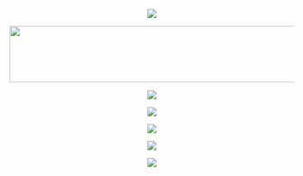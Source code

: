 <p align="center">
  <img src= "https://readme-typing-svg.demolab.com?font=Fira+Code&size=50&duration=4000&pause=&color=149414&background=FFFFFF00&center=true&vCenter=true&repeat=false&width=435&lines=My+README.md!">
</p>

<img src= "https://media1.giphy.com/media/v1.Y2lkPTc5MGI3NjExdngwcnc3cTIxMHp1cTRoMzB2aWw5amszYWdwOTRhdTRna3Ntb3dkdyZlcD12MV9pbnRlcm5hbF9naWZfYnlfaWQmY3Q9Zw/9WC8WTZsFxkRi/giphy.gif" width="1000" height="100" align="center">

<p align="center">
  <img src= "https://readme-typing-svg.demolab.com?font=Fira+Code&size=22&duration=4000&pause=1250&color=149414&background=FFFFFF00&center=true&vCenter=true&width=435&lines=Namaste!;My+name+is+Aarav+Gupta!;I'm+a+15yo+Full+Stack+Web+Dev!;I'm+Located+in+Delhi%2C+India!;Enjoy+exploring+my+Profile!"
</p>

<p align="center">
  <img src="https://skillicons.dev/icons?i=c,cpp,css,discord,dotnet,electron,fastapi,firebase,flask,git,github,html,js,linux,lua,md,nextjs,nodejs,npm,powershell,py,raspberrypi,react,robloxstudio,stackoverflow,svg,tailwind,threejs,vite,vscode"/>
</p>

<p align="center">
  <img src="https://streak-stats.demolab.com?user=Aarav2709&theme=shadow-green&date_format=j%20M%5B%20Y%5D">
</p>

<p align="center">
  <img src="http://github-profile-summary-cards.vercel.app/api/cards/profile-details?username=Aarav2709&theme=github_dark">
</p>

<p align="center">
  <img src="https://github-stats-alpha.vercel.app/api?username=Aarav2709&cc=000&tc=fff&ic=149414&bc=000">
</p>
